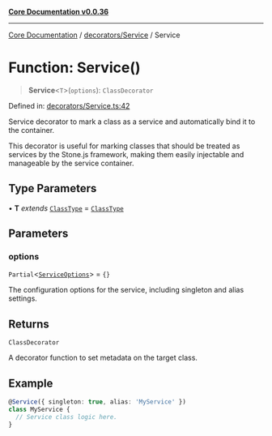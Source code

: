 [**Core Documentation v0.0.36**](../../../README.md)

***

[Core Documentation](../../../modules.md) / [decorators/Service](../README.md) / Service

# Function: Service()

> **Service**\<`T`\>(`options`): `ClassDecorator`

Defined in: [decorators/Service.ts:42](https://github.com/stonemjs/core/blob/9f959fbf0878444ad50749e09c8b1ee612a83d71/src/decorators/Service.ts#L42)

Service decorator to mark a class as a service and automatically bind it to the container.

This decorator is useful for marking classes that should be treated as services by the Stone.js framework,
making them easily injectable and manageable by the service container.

## Type Parameters

• **T** *extends* [`ClassType`](../../../declarations/type-aliases/ClassType.md) = [`ClassType`](../../../declarations/type-aliases/ClassType.md)

## Parameters

### options

`Partial`\<[`ServiceOptions`](../interfaces/ServiceOptions.md)\> = `{}`

The configuration options for the service, including singleton and alias settings.

## Returns

`ClassDecorator`

A decorator function to set metadata on the target class.

## Example

```typescript
@Service({ singleton: true, alias: 'MyService' })
class MyService {
  // Service class logic here.
}
```
